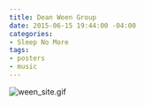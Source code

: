 ```yaml
---
title: Dean Ween Group
date: 2015-06-15 19:44:00 -04:00
categories:
- Sleep No More
tags:
- posters
- music
---
```


![ween_site.gif](/uploads/ween_site.gif)